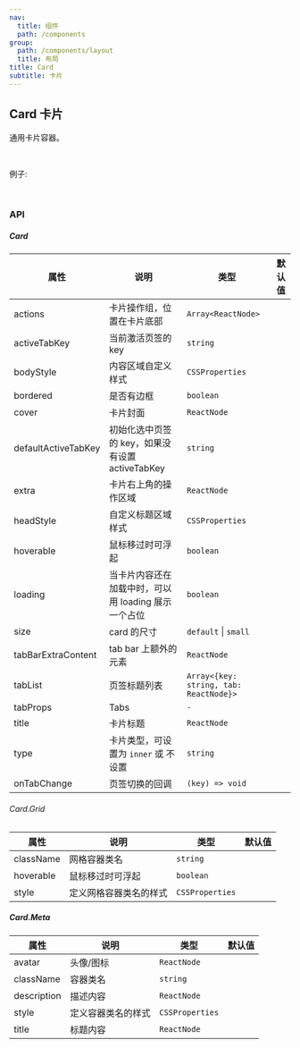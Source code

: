 ```yaml
---
nav:
  title: 组件
  path: /components
group:
  path: /components/layout
  title: 布局
title: Card
subtitle: 卡片
---
```


## Card 卡片

通用卡片容器。

<br />

例子:

<div
    className=".fu-code-block-row"
>
    <div
        className='.fu-code-block-col-2-1'
    >
        <code src="./__demo__/base.tsx"></code>
    </div>
</div>

<br />

### API

##### Card

| 属性                | 说明                                                | 类型                                   | 默认值 |
| ------------------- | --------------------------------------------------- | -------------------------------------- | ------ |
| actions             | 卡片操作组，位置在卡片底部                          | `Array<ReactNode>`                     |
| activeTabKey        | 当前激活页签的 key                                  | `string`                               |
| bodyStyle           | 内容区域自定义样式                                  | `CSSProperties`                        |
| bordered            | 是否有边框                                          | `boolean`                              |
| cover               | 卡片封面                                            | `ReactNode`                            |
| defaultActiveTabKey | 初始化选中页签的 key，如果没有设置 activeTabKey     | `string`                               |
| extra               | 卡片右上角的操作区域                                | `ReactNode`                            |
| headStyle           | 自定义标题区域样式                                  | `CSSProperties`                        |
| hoverable           | 鼠标移过时可浮起                                    | `boolean`                              |
| loading             | 当卡片内容还在加载中时，可以用 loading 展示一个占位 | `boolean`                              |
| size                | card 的尺寸                                         | `default` \| `small`                   |
| tabBarExtraContent  | tab bar 上额外的元素                                | `ReactNode`                            |
| tabList             | 页签标题列表                                        | `Array<{key: string, tab: ReactNode}>` |
| tabProps            | Tabs                                                | `-`                                    |
| title               | 卡片标题                                            | `ReactNode`                            |
| type                | 卡片类型，可设置为 `inner` 或 不设置                | `string`                               |
| onTabChange         | 页签切换的回调                                      | `(key) => void`                        |

###### Card.Grid

| 属性      | 说明                   | 类型            | 默认值 |
| --------- | ---------------------- | --------------- | ------ |
| className | 网格容器类名           | `string`        |
| hoverable | 鼠标移过时可浮起       | `boolean`       |
| style     | 定义网格容器类名的样式 | `CSSProperties` |

##### Card.Meta

| 属性        | 说明               | 类型            | 默认值 |
| ----------- | ------------------ | --------------- | ------ |
| avatar      | 头像/图标          | `ReactNode`     |
| className   | 容器类名           | `string`        |
| description | 描述内容           | `ReactNode`     |
| style       | 定义容器类名的样式 | `CSSProperties` |
| title       | 标题内容           | `ReactNode`     |
